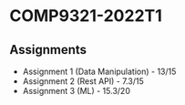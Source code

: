 # COMP9321-2022T1
## Assignments
* Assignment 1 (Data Manipulation) - 13/15
* Assignment 2 (Rest API) - 7.3/15
* Assignment 3 (ML) - 15.3/20
